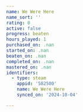 ```yaml
---
name: We Were Here
name_sort: ''
rating: 0
active: false
progress: beaten
hours_played: 1
purchased_on: .nan
started_on: .nan
beaten_on: .nan
completed_on: .nan
mastered_on: .nan
identifiers:
  - type: steam
    appid: '582500'
    name: We Were Here
    synced_on: '2024-10-04'

---
```

